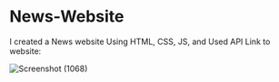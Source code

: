 # News-Website
I created a News website Using HTML, CSS, JS, and  Used API 
Link to website: 

![Screenshot (1068)](https://github.com/arpit5220/News-Website/assets/94009815/579882c2-ffd7-4cdf-b946-abb230f5e3ff)

